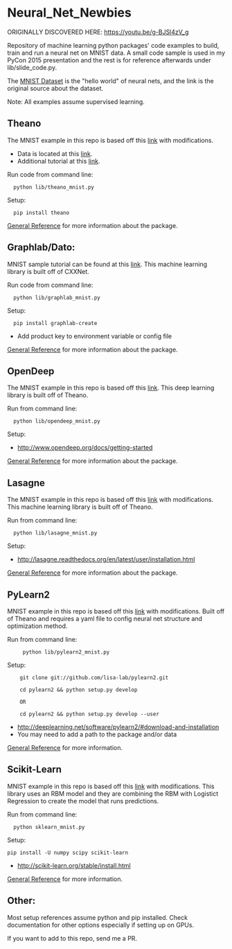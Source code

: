 Neural_Net_Newbies
==================

ORIGINALLY DISCOVERED HERE: https://youtu.be/g-BJSl4zV_g

Repository of machine learning python packages' code examples to build, train and run a neural net on MNIST data. A small code sample is used in my PyCon 2015 presentation and the rest is for reference afterwards under lib/slide_code.py.

The [MNIST Dataset](http://yann.lecun.com/exdb/mnist/) is the "hello world" of neural nets,  and the link is the original source about the dataset.

Note: All examples assume supervised learning.

Theano
--------
The MNIST example in this repo is based off this [link](http://deeplearning.net/tutorial/logreg.html) with modifications.
   * Data is located at this [link](http://www.iro.umontreal.ca/~lisa/deep/data/mnist/mnist.pkl.gz).
   * Additional tutorial at this [link](http://nbviewer.ipython.org/github/craffel/theano-tutorial/blob/master/Theano%20Tutorial.ipynb).

Run code from command line:

      python lib/theano_mnist.py

Setup:

      pip install theano

[General Reference](http://deeplearning.net/software/theano/index.html) for more information about the package.

Graphlab/Dato:
--------
MNIST sample tutorial can be found at this [link](https://dato.com/products/create/docs/graphlab.toolkits.deeplearning.html). This machine learning library is built off of CXXNet.

Run code from command line:

      python lib/graphlab_mnist.py

Setup: 

      pip install graphlab-create 

   * Add product key to environment variable or config file

[General Reference](https://dato.com/products/create/docs/generated/graphlab.neuralnet_classifier.NeuralNetClassifier.html) for more information about the package.

OpenDeep 
--------
The MNIST example in this repo is based off this [link](http://www.opendeep.org/docs/tutorial-classifying-handwritten-mnist-images). This deep learning library is built off of Theano.

Run from command line:

      python lib/opendeep_mnist.py

Setup:
   * http://www.opendeep.org/docs/getting-started

[General Reference](http://www.opendeep.org/) for more information about the package.

Lasagne 
--------
The MNIST example in this repo is based off this [link](https://github.com/craffel/Lasagne-tutorial/blob/master/examples/mnist.py) with modifications. This machine learning library is built off of Theano.

Run from command line:

      python lib/lasagne_mnist.py

Setup:
   * http://lasagne.readthedocs.org/en/latest/user/installation.html

[General Reference](http://lasagne.readthedocs.org/en/latest/) for more information about the package.

PyLearn2
--------
MNIST example in this repo is based off this [link](https://vdumoulin.github.io/articles/extending-pylearn2/) with modifications. Built off of Theano and requires a yaml file to config neural net structure and optimization method.

Run from command line:

         python lib/pylearn2_mnist.py


Setup:

        git clone git://github.com/lisa-lab/pylearn2.git
        
        cd pylearn2 && python setup.py develop

        OR 

        cd pylearn2 && python setup.py develop --user

   * http://deeplearning.net/software/pylearn2/#download-and-installation
   *  You may need to add a path to the package and/or data 


[General Reference](http://deeplearning.net/software/pylearn2/) for more information.

Scikit-Learn
--------

MNIST example in this repo is based off this [link](http://www.pyimagesearch.com/2014/06/23/applying-deep-learning-rbm-mnist-using-python/) with modifications. This library uses an RBM model and they are combining the RBM with Logistict Regression to create the model that runs predictions.

Run from command line:

      python sklearn_mnist.py

Setup:

    pip install -U numpy scipy scikit-learn

   * http://scikit-learn.org/stable/install.html

[General Reference](http://scikit-learn.org/stable/modules/neural_networks.html) for more information.


Other:
--------
Most setup references assume python and pip installed. Check documentation for other options especially if setting up on GPUs. 

If you want to add to this repo, send me a PR.

